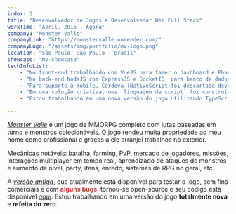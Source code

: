 ```yaml
---
index: 2
title: "Desenvolvedor de Jogos e Desenvolvedor Web Full Stack"
workTime: "Abril, 2016 - Agora"
company: "Monster Valle"
companyLink: "https://monstervalle.onrender.com/"
companyLogo: "/assets/img/portfolio/mv-logo.png"
location: "São Paulo, São Paulo - Brasil"
showcase: "mv-showcase"
techInfoList:
    - "No front-end trabalhando com VueJS para fazer o dashboard e PhaserJS para fazer o gameclient."
    - "No back-end NodeJS com ExpressJS e SocketIO, para banco de dados MySQL e RethinkDB."
    - "Para suporte à mobile, Cordova (NativeScript foi descartado devido ao suporte a WebGL) e desktop, Electron."
    - "Em uma solução criativa, uma `linguagem de script` foi construída em cima do JSON para automatizar o gameclient/gameserver, a maioria do jogo é totalmente automatizada: level design, UIs, batalha, processos de rede. Um padrão de arquitetura próprio foi criado para tornar o desenvolvimento e a manutenção fáceis e claros. Criei soluções criativas que economizaram muitos meses de trabalho manual e o jogo poderia se tornar um mecanismo de jogo facilmente personalizável, semelhante a mecanismos como Construct, RPG Maker e GDevelop. Muita otimização no carregamento do jogo, claro, porque estou em uma plataforma web onde os recursos não podem ser carregados todos de uma vez, muitas soluções criativas envolvendo carregamento dinâmico."
    - "Estou trabalhando em uma nova versão do jogo utilizando TypeScript, PhaserJS 3, NuxtJS, NestJS, SocketIO, TypeORM e JWT."

---
```

<p>
    <i><a href="https://monstervalle.onrender.com/" target="_blank">Monster Valle</a></i> é um jogo de MMORPG completo com lutas baseadas em turno e monstros colecionáveis. O jogo rendeu muita propriedade ao meu nome como profissional e graças a ele arranjei trabalhos no exterior.
</p>
<p>
    Mecânicas notáveis: batalha, farming, PvP, mercado de jogadores, missões, interações multiplayer em tempo real, aprendizado de ataques de monstros e aumento de nível, party, itens, enredo, sistemas de RPG no geral, etc.
</p>
<p>
    A <i><a href="https://monstervalle.onrender.com/" target="_blank">versão antiga</a></i>, que atualmente está disponível 
    para testar o jogo, sem fins comerciais e com <b style="color: #c0392b;">alguns bugs</b>, tornou-se open-source e seu código está disponível <i><a href="https://github.com/ivopc/Monster-Valle/" target="_blank">aqui</a></i>. Estou trabalhando em uma versão do jogo <b>totalmente nova</b> e <b>refeita do zero</b>.
</p>